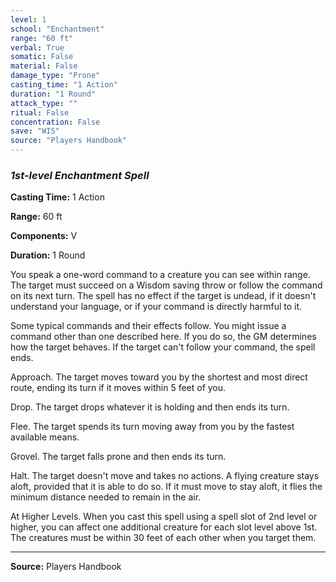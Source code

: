 ```yaml
---
level: 1
school: "Enchantment"
range: "60 ft"
verbal: True
somatic: False
material: False
damage_type: "Prone"
casting_time: "1 Action"
duration: "1 Round"
attack_type: ""
ritual: False
concentration: False
save: "WIS"
source: "Players Handbook"
---
```


### *1st-level Enchantment Spell*

**Casting Time:** 1 Action

**Range:** 60 ft

**Components:** V

**Duration:** 1 Round

You speak a one-word command to a creature you can see within range. The target must succeed on a Wisdom saving throw or follow the command on its next turn. The spell has no effect if the target is undead, if it doesn't understand your language, or if your command is directly harmful to it.
 
 Some typical commands and their effects follow. You might issue a command other than one described here. If you do so, the GM determines how the target behaves. If the target can't follow your command, the spell ends.
 
 Approach. The target moves toward you by the shortest and most direct route, ending its turn if it moves within 5 feet of you.
 
 Drop. The target drops whatever it is holding and then ends its turn.
 
 Flee. The target spends its turn moving away from you by the fastest available means.
 
 Grovel. The target falls prone and then ends its turn.
 
 Halt. The target doesn't move and takes no actions. A flying creature stays aloft, provided that it is able to do so. If it must move to stay aloft, it flies the minimum distance needed to remain in the air.
 
 At Higher Levels. When you cast this spell using a spell slot of 2nd level or higher, you can affect one additional creature for each slot level above 1st. The creatures must be within 30 feet of each other when you target them.

---
**Source:** Players Handbook
